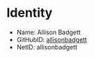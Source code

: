 # Identity

* Name: Allison Badgett
* GitHubID: [allisonbadgett](https://github.com/allisonbadgett/)
* NetID: allisonbadgett
